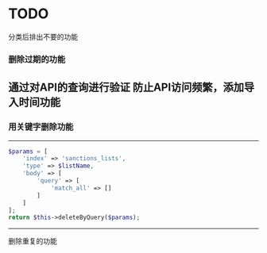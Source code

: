 # TODO

分类后排出不要的功能

### 删除过期的功能 
通过对API的查询进行验证 
防止API访问频繁，添加导入时间功能
----


### 用关键字删除功能 
----
```php
$params = [
    'index' => 'sanctions_lists',
    'type' => $listName,
    'body' => [
        'query' => [
            'match_all' => []
        ]
    ]
];
return $this->deleteByQuery($params);
```
-----

删除重复的功能
